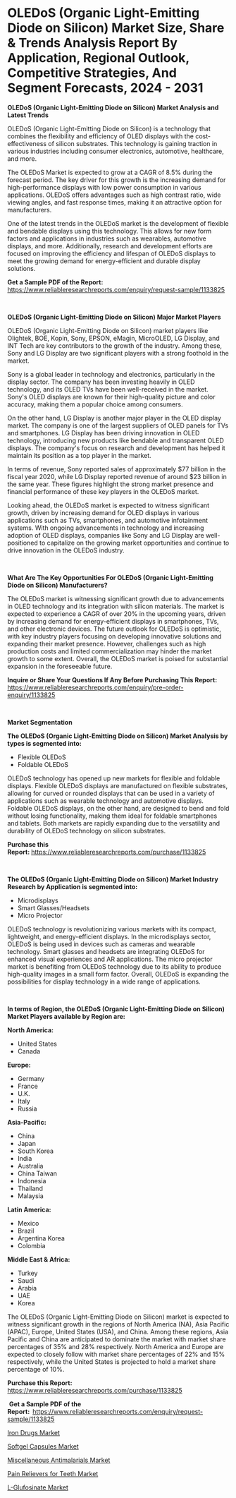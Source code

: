 <p><h1>OLEDoS (Organic Light-Emitting Diode on Silicon) Market Size, Share & Trends Analysis Report By Application, Regional Outlook, Competitive Strategies, And Segment Forecasts, 2024 - 2031</h1></p><p><strong>OLEDoS (Organic Light-Emitting Diode on Silicon) Market Analysis and Latest Trends</strong></p>
<p><p>OLEDoS (Organic Light-Emitting Diode on Silicon) is a technology that combines the flexibility and efficiency of OLED displays with the cost-effectiveness of silicon substrates. This technology is gaining traction in various industries including consumer electronics, automotive, healthcare, and more.</p><p>The OLEDoS Market is expected to grow at a CAGR of 8.5% during the forecast period. The key driver for this growth is the increasing demand for high-performance displays with low power consumption in various applications. OLEDoS offers advantages such as high contrast ratio, wide viewing angles, and fast response times, making it an attractive option for manufacturers.</p><p>One of the latest trends in the OLEDoS market is the development of flexible and bendable displays using this technology. This allows for new form factors and applications in industries such as wearables, automotive displays, and more. Additionally, research and development efforts are focused on improving the efficiency and lifespan of OLEDoS displays to meet the growing demand for energy-efficient and durable display solutions.</p></p>
<p><strong>Get a Sample PDF of the Report:&nbsp;</strong> <a href="https://www.reliableresearchreports.com/enquiry/request-sample/1133825">https://www.reliableresearchreports.com/enquiry/request-sample/1133825</a></p>
<p>&nbsp;</p>
<p><strong>OLEDoS (Organic Light-Emitting Diode on Silicon) Major Market Players</strong></p>
<p><p>OLEDoS (Organic Light-Emitting Diode on Silicon) market players like Olightek, BOE, Kopin, Sony, EPSON, eMagin, MicroOLED, LG Display, and INT Tech are key contributors to the growth of the industry. Among these, Sony and LG Display are two significant players with a strong foothold in the market.</p><p>Sony is a global leader in technology and electronics, particularly in the display sector. The company has been investing heavily in OLED technology, and its OLED TVs have been well-received in the market. Sony's OLED displays are known for their high-quality picture and color accuracy, making them a popular choice among consumers.</p><p>On the other hand, LG Display is another major player in the OLED display market. The company is one of the largest suppliers of OLED panels for TVs and smartphones. LG Display has been driving innovation in OLED technology, introducing new products like bendable and transparent OLED displays. The company's focus on research and development has helped it maintain its position as a top player in the market.</p><p>In terms of revenue, Sony reported sales of approximately $77 billion in the fiscal year 2020, while LG Display reported revenue of around $23 billion in the same year. These figures highlight the strong market presence and financial performance of these key players in the OLEDoS market.</p><p>Looking ahead, the OLEDoS market is expected to witness significant growth, driven by increasing demand for OLED displays in various applications such as TVs, smartphones, and automotive infotainment systems. With ongoing advancements in technology and increasing adoption of OLED displays, companies like Sony and LG Display are well-positioned to capitalize on the growing market opportunities and continue to drive innovation in the OLEDoS industry.</p></p>
<p>&nbsp;</p>
<p><strong>What Are The Key Opportunities For OLEDoS (Organic Light-Emitting Diode on Silicon) Manufacturers?</strong></p>
<p><p>The OLEDoS market is witnessing significant growth due to advancements in OLED technology and its integration with silicon materials. The market is expected to experience a CAGR of over 20% in the upcoming years, driven by increasing demand for energy-efficient displays in smartphones, TVs, and other electronic devices. The future outlook for OLEDoS is optimistic, with key industry players focusing on developing innovative solutions and expanding their market presence. However, challenges such as high production costs and limited commercialization may hinder the market growth to some extent. Overall, the OLEDoS market is poised for substantial expansion in the foreseeable future.</p></p>
<p><strong>Inquire or Share Your Questions If Any Before Purchasing This Report:</strong> <a href="https://www.reliableresearchreports.com/enquiry/pre-order-enquiry/1133825">https://www.reliableresearchreports.com/enquiry/pre-order-enquiry/1133825</a></p>
<p>&nbsp;</p>
<p><strong>Market Segmentation</strong></p>
<p><strong>The OLEDoS (Organic Light-Emitting Diode on Silicon) Market Analysis by types is segmented into:</strong></p>
<p><ul><li>Flexible OLEDoS</li><li>Foldable OLEDoS</li></ul></p>
<p><p>OLEDoS technology has opened up new markets for flexible and foldable displays. Flexible OLEDoS displays are manufactured on flexible substrates, allowing for curved or rounded displays that can be used in a variety of applications such as wearable technology and automotive displays. Foldable OLEDoS displays, on the other hand, are designed to bend and fold without losing functionality, making them ideal for foldable smartphones and tablets. Both markets are rapidly expanding due to the versatility and durability of OLEDoS technology on silicon substrates.</p></p>
<p><strong>Purchase this Report:&nbsp;</strong><a href="https://www.reliableresearchreports.com/purchase/1133825">https://www.reliableresearchreports.com/purchase/1133825</a></p>
<p>&nbsp;</p>
<p><strong>The OLEDoS (Organic Light-Emitting Diode on Silicon) Market Industry Research by Application is segmented into:</strong></p>
<p><ul><li>Microdisplays</li><li>Smart Glasses/Headsets</li><li>Micro Projector</li></ul></p>
<p><p>OLEDoS technology is revolutionizing various markets with its compact, lightweight, and energy-efficient displays. In the microdisplays sector, OLEDoS is being used in devices such as cameras and wearable technology. Smart glasses and headsets are integrating OLEDoS for enhanced visual experiences and AR applications. The micro projector market is benefiting from OLEDoS technology due to its ability to produce high-quality images in a small form factor. Overall, OLEDoS is expanding the possibilities for display technology in a wide range of applications.</p></p>
<p>&nbsp;</p>
<p><strong>In terms of Region, the OLEDoS (Organic Light-Emitting Diode on Silicon) Market Players available by Region are:</strong></p>
<p>
    <p> <strong> North America: </strong>
        <ul>
            <li>United States</li>
            <li>Canada</li>
        </ul>
        </p> 
    <p> <strong> Europe: </strong>
        <ul>
            <li>Germany</li>
            <li>France</li>
            <li>U.K.</li>
            <li>Italy</li>
            <li>Russia</li>
        </ul>
        </p> 
    <p> <strong> Asia-Pacific: </strong>
        <ul>
            <li>China</li>
            <li>Japan</li>
            <li>South Korea</li>
            <li>India</li>
            <li>Australia</li>
            <li>China Taiwan</li>
            <li>Indonesia</li>
            <li>Thailand</li>
            <li>Malaysia</li>
        </ul>
        </p> 
    <p> <strong> Latin America: </strong>
        <ul>
            <li>Mexico</li>
            <li>Brazil</li>
            <li>Argentina Korea</li>
            <li>Colombia</li>
        </ul>
        </p> 
    <p> <strong> Middle East & Africa: </strong>
        <ul>
            <li>Turkey</li>
            <li>Saudi</li>
            <li>Arabia</li>
            <li>UAE</li>
            <li>Korea</li>
        </ul>
    </p>
    </p>
<p><p>The OLEDoS (Organic Light-Emitting Diode on Silicon) market is expected to witness significant growth in the regions of North America (NA), Asia Pacific (APAC), Europe, United States (USA), and China. Among these regions, Asia Pacific and China are anticipated to dominate the market with market share percentages of 35% and 28% respectively. North America and Europe are expected to closely follow with market share percentages of 22% and 15% respectively, while the United States is projected to hold a market share percentage of 10%.</p></p>
<p><strong>Purchase this Report: </strong><a href="https://www.reliableresearchreports.com/purchase/1133825">https://www.reliableresearchreports.com/purchase/1133825</a></p>
<p>&nbsp;<strong>Get a Sample PDF of the Report:&nbsp;&nbsp;</strong><a href="https://www.reliableresearchreports.com/enquiry/request-sample/1133825">https://www.reliableresearchreports.com/enquiry/request-sample/1133825</a></p>
<p><strong></strong></p>
<p><p><a href="https://medium.com/@petrawillms/iron-drugs-market-competitive-analysis-market-trends-and-forecast-to-2031-8cdf38cdc1d5">Iron Drugs Market</a></p><p><a href="https://medium.com/@petrawillms/softgel-capsules-market-research-report-its-history-and-forecast-2024-to-2031-24535d0392b4">Softgel Capsules Market</a></p><p><a href="https://github.com/Glendatilghmankmgz0rbhwpy/Market-Research-Report-List-1/blob/main/miscellaneous-antimalarials-market.md">Miscellaneous Antimalarials Market</a></p><p><a href="https://medium.com/@petrawillms/decoding-pain-relievers-for-teeth-market-metrics-market-share-trends-and-growth-patterns-c6ee2dd69f08">Pain Relievers for Teeth Market</a></p><p><a href="https://github.com/BryceTownsendr/Market-Research-Report-List-3/blob/main/l-glufosinate-market.md">L-Glufosinate Market</a></p></p>